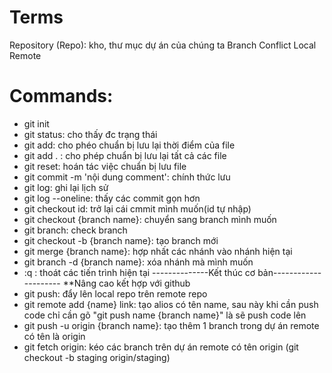 # Terms

Repository (Repo): kho, thư mục dự án của chúng ta
Branch
Conflict
Local
Remote

# Commands:

- git init
- git status: cho thấy đc trạng thái
- git add: cho phéo chuẩn bị lưu lại thời điểm của file
- git add . : cho phép chuẩn bị lưu lại tất cả các file
- git reset: hoán tác việc chuẩn bị lưu file
- git commit -m 'nội dung comment': chính thức lưu
- git log: ghi lại lịch sử
- git log --oneline: thấy các commit gọn hơn
- git checkout id: trở lại cái cmmit mình muốn(id tự nhập)
- git checkout {branch name}: chuyển sang branch mình muốn
- git branch: check branch
- git checkout -b {branch name}: tạo branch mới
- git merge {branch name}: hợp nhất các nhánh vào nhánh hiện tại
- git branch -d {branch name}: xóa nhánh mà mình muốn
- :q : thoát các tiến trình hiện tại
  --------------Kết thúc cơ bản---------------------
  \*\*Nâng cao kết hợp với github
- git push: đẩy lên local repo trên remote repo
- git remote add {name} link: tạo alios có tên name, sau này khi cần push code chỉ cần gõ "git push name {branch name}" là sẽ push code lên
- git push -u origin {branch name}: tạo thêm 1 branch trong dự án remote có tên là origin
- git fetch origin: kéo các branch trên dự án remote có tên origin
  (git checkout -b staging origin/staging)
